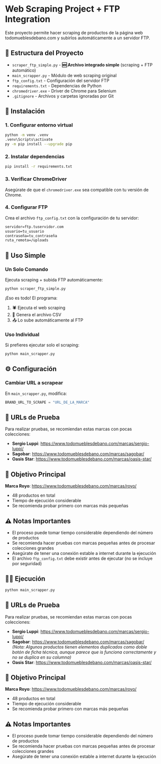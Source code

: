 # Web Scraping Project + FTP Integration

Este proyecto permite hacer scraping de productos de la página web todomueblesdebano.com y subirlos automáticamente a un servidor FTP.

## 📁 Estructura del Proyecto

- `scraper_ftp_simple.py` - **🆕 Archivo integrado simple** (scraping + FTP automático)
- `main_scrapper.py` - Módulo de web scraping original
- `ftp_config.txt` - Configuración del servidor FTP
- `requirements.txt` - Dependencias de Python
- `chromedriver.exe` - Driver de Chrome para Selenium
- `.gitignore` - Archivos y carpetas ignoradas por Git

## 🚀 Instalación

### 1. Configurar entorno virtual

```bash
python -m venv .venv
.venv\Scripts\activate
py -m pip install --upgrade pip
```

### 2. Instalar dependencias

```bash
pip install -r requirements.txt
```

### 3. Verificar ChromeDriver

Asegúrate de que el `chromedriver.exe` sea compatible con tu versión de Chrome.

### 4. Configurar FTP

Crea el archivo `ftp_config.txt` con la configuración de tu servidor:

```txt
servidor=ftp.tuservidor.com
usuario=tu_usuario
contraseña=tu_contraseña
ruta_remota=/uploads
```

## 🚀 Uso Simple

### Un Solo Comando

Ejecuta scraping + subida FTP automáticamente:

```bash
python scraper_ftp_simple.py
```

¡Eso es todo! El programa:

1. 🕷️ Ejecuta el web scraping
2. 📄 Genera el archivo CSV
3. 📤 Lo sube automáticamente al FTP

### Uso Individual

Si prefieres ejecutar solo el scraping:

```bash
python main_scrapper.py
```

## ⚙️ Configuración

### Cambiar URL a scrapear

En `main_scrapper.py`, modifica:

```python
BRAND_URL_TO_SCRAPE = "URL_DE_LA_MARCA"
```

## 🧪 URLs de Prueba

Para realizar pruebas, se recomiendan estas marcas con pocas colecciones:

- **Sergio Luppi**: https://www.todomueblesdebano.com/marcas/sergio-luppi/
- **Sagobar**: https://www.todomueblesdebano.com/marcas/sagobar/
- **Oasis Star**: https://www.todomueblesdebano.com/marcas/oasis-star/

## 🎯 Objetivo Principal

**Marca Royo**: https://www.todomueblesdebano.com/marcas/royo/

- 48 productos en total
- Tiempo de ejecución considerable
- Se recomienda probar primero con marcas más pequeñas

## ⚠️ Notas Importantes

- El proceso puede tomar tiempo considerable dependiendo del número de productos
- Se recomienda hacer pruebas con marcas pequeñas antes de procesar colecciones grandes
- Asegúrate de tener una conexión estable a internet durante la ejecución
- El archivo `ftp_config.txt` debe existir antes de ejecutar (no se incluye por seguridad)

## 🏃‍♂️ Ejecución

```bash
python main_scrapper.py
```

## 🧪 URLs de Prueba

Para realizar pruebas, se recomiendan estas marcas con pocas colecciones:

- **Sergio Luppi**: https://www.todomueblesdebano.com/marcas/sergio-luppi/
- **Sagobar**: https://www.todomueblesdebano.com/marcas/sagobar/
  _(Nota: Algunos productos tienen elementos duplicados como doble botón de ficha técnica, aunque parece que is funciona correctamente y no se duplica en su columna)_
- **Oasis Star**: https://www.todomueblesdebano.com/marcas/oasis-star/

## 🎯 Objetivo Principal

**Marca Royo**: https://www.todomueblesdebano.com/marcas/royo/

- 48 productos en total
- Tiempo de ejecución considerable
- Se recomienda probar primero con marcas más pequeñas

## ⚠️ Notas Importantes

- El proceso puede tomar tiempo considerable dependiendo del número de productos
- Se recomienda hacer pruebas con marcas pequeñas antes de procesar colecciones grandes
- Asegúrate de tener una conexión estable a internet durante la ejecución
